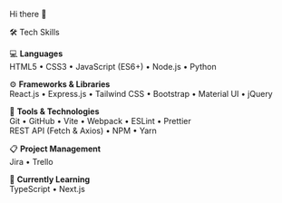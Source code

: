 Hi there 👋

🛠 Tech Skills

💻 **Languages**  
HTML5 • CSS3 • JavaScript (ES6+) • Node.js • Python

⚙️ **Frameworks & Libraries**  
React.js • Express.js • Tailwind CSS • Bootstrap • Material UI • jQuery

🧰 **Tools & Technologies**  
Git • GitHub • Vite • Webpack • ESLint • Prettier  
REST API (Fetch & Axios) • NPM • Yarn

📋 **Project Management**  
Jira • Trello

🚀 **Currently Learning**  
TypeScript • Next.js

